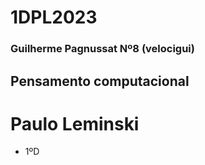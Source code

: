 # 1DPL2023
### Guilherme Pagnussat Nº8 (velocigui)
## Pensamento computacional
# Paulo Leminski
- 1ºD
